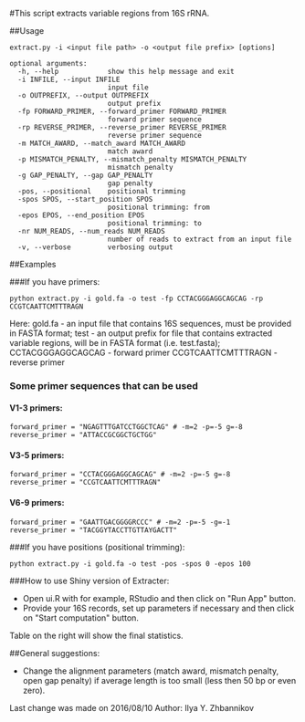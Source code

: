 
#This script extracts variable regions from 16S rRNA. 

##Usage

```
extract.py -i <input file path> -o <output file prefix> [options]

optional arguments:
  -h, --help            show this help message and exit
  -i INFILE, --input INFILE
                        input file
  -o OUTPREFIX, --output OUTPREFIX
                        output prefix
  -fp FORWARD_PRIMER, --forward_primer FORWARD_PRIMER
                        forward primer sequence
  -rp REVERSE_PRIMER, --reverse_primer REVERSE_PRIMER
                        reverse primer sequence
  -m MATCH_AWARD, --match_award MATCH_AWARD
                        match award
  -p MISMATCH_PENALTY, --mismatch_penalty MISMATCH_PENALTY
                        mismatch penalty
  -g GAP_PENALTY, --gap GAP_PENALTY
                        gap penalty
  -pos, --positional    positional trimming
  -spos SPOS, --start_position SPOS
                        positional trimming: from
  -epos EPOS, --end_position EPOS
                        positional trimming: to
  -nr NUM_READS, --num_reads NUM_READS
                        number of reads to extract from an input file
  -v, --verbose         verbosing output
```

##Examples

###If you have primers:

`python extract.py -i gold.fa -o test -fp CCTACGGGAGGCAGCAG -rp CCGTCAATTCMTTTRAGN`

Here: 
gold.fa - an input file that contains 16S sequences, must be provided in FASTA format;
test - an output prefix for file that contains extracted variable regions, will be in FASTA format (i.e. test.fasta);
CCTACGGGAGGCAGCAG - forward primer
CCGTCAATTCMTTTRAGN - reverse primer


### Some primer sequences that can be used

#### V1-3 primers:

```
forward_primer = "NGAGTTTGATCCTGGCTCAG" # -m=2 -p=-5 g=-8
reverse_primer = "ATTACCGCGGCTGCTGG"
```
#### V3-5 primers:

```
forward_primer = "CCTACGGGAGGCAGCAG" # -m=2 -p=-5 g=-8
reverse_primer = "CCGTCAATTCMTTTRAGN"
```

#### V6-9 primers:

```
forward_primer = "GAATTGACGGGGRCCC" # -m=2 -p=-5 -g=-1
reverse_primer = "TACGGYTACCTTGTTAYGACTT"
```

###If you have positions (positional trimming):

`python extract.py -i gold.fa -o test -pos -spos 0 -epos 100`

###How to use Shiny version of Extracter:

* Open ui.R with for example, RStudio and then click on "Run App" button.
* Provide your 16S records, set up parameters if necessary and then click on "Start computation" button.

Table on the right will show the final statistics. 

##General suggestions:

- Change the alignment parameters (match award, mismatch penalty, open gap penalty) if average length is too small (less then 50 bp or even zero).

Last change was made on 2016/08/10
Author: Ilya Y. Zhbannikov
